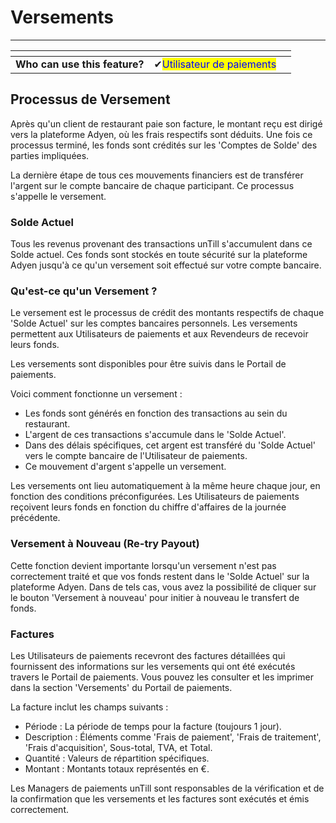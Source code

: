# Versements

-------

<table data-card-size="large" data-view="cards"><thead><tr><th></th><th></th><th></th></tr></thead><tbody><tr><td><strong>Who can use this feature?</strong></td><td><span data-gb-custom-inline data-tag="emoji" data-code="2714">✔</span><mark style="color:blue;">Utilisateur de paiements</mark></td><td></td></tr></tbody></table>

## Processus de Versement

Après qu'un client de restaurant paie son facture, le montant reçu est dirigé vers la plateforme Adyen, où les frais respectifs sont déduits. Une fois ce processus terminé, les fonds sont crédités sur les 'Comptes de Solde' des parties impliquées.

La dernière étape de tous ces mouvements financiers est de transférer l'argent sur le compte bancaire de chaque participant. Ce processus s'appelle le versement.

### Solde Actuel

Tous les revenus provenant des transactions unTill s'accumulent dans ce Solde actuel. Ces fonds sont stockés en toute sécurité sur la plateforme Adyen jusqu'à ce qu'un versement soit effectué sur votre compte bancaire.

### Qu'est-ce qu'un Versement ?

Le versement est le processus de crédit des montants respectifs de chaque 'Solde Actuel' sur les comptes bancaires personnels. Les versements permettent aux Utilisateurs de paiements et aux Revendeurs de recevoir leurs fonds.

Les versements sont disponibles pour être suivis dans le Portail de paiements.

Voici comment fonctionne un versement :
- Les fonds sont générés en fonction des transactions au sein du restaurant.
- L'argent de ces transactions s'accumule dans le 'Solde Actuel'.
- Dans des délais spécifiques, cet argent est transféré du 'Solde Actuel' vers le compte bancaire de l'Utilisateur de paiements.
- Ce mouvement d'argent s'appelle un versement.

Les versements ont lieu automatiquement à la même heure chaque jour, en fonction des conditions préconfigurées. Les Utilisateurs de paiements reçoivent leurs fonds en fonction du chiffre d'affaires de la journée précédente.

### Versement à Nouveau (Re-try Payout)

Cette fonction devient importante lorsqu'un versement n'est pas correctement traité et que vos fonds restent dans le 'Solde Actuel' sur la plateforme Adyen. Dans de tels cas, vous avez la possibilité de cliquer sur le bouton 'Versement à nouveau' pour initier à nouveau le transfert de fonds.

### Factures

Les Utilisateurs de paiements recevront des factures détaillées qui fournissent des informations sur les versements qui ont été exécutés travers le Portail de paiements. Vous pouvez les consulter et les imprimer dans la section 'Versements' du Portail de paiements.

La facture inclut les champs suivants :
- Période : La période de temps pour la facture (toujours 1 jour).
- Description : Éléments comme 'Frais de paiement', 'Frais de traitement', 'Frais d'acquisition', Sous-total, TVA, et Total.
- Quantité : Valeurs de répartition spécifiques.
- Montant : Montants totaux représentés en €.

Les Managers de paiements unTill sont responsables de la vérification et de la confirmation que les versements et les factures sont exécutés et émis correctement.


